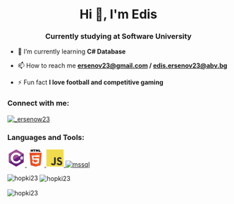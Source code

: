 <h1 align="center">Hi 👋, I'm Edis</h1>
<h3 align="center">Currently studying at Software University</h3>

- 🌱 I’m currently learning **C# Database**

- 📫 How to reach me **ersenov23@gmail.com  / edis.ersenov23@abv.bg**

- ⚡ Fun fact **I love football and competitive gaming**

<h3 align="left">Connect with me:</h3>
<p align="left">
<a href="https://instagram.com/_ersenow23" target="blank"><img align="center" src="https://raw.githubusercontent.com/rahuldkjain/github-profile-readme-generator/master/src/images/icons/Social/instagram.svg" alt="_ersenow23" height="30" width="40" /></a>
</p>

<h3 align="left">Languages and Tools:</h3>
<p align="left"> <a href="https://www.w3schools.com/cs/" target="_blank" rel="noreferrer"> <img src="https://raw.githubusercontent.com/devicons/devicon/master/icons/csharp/csharp-original.svg" alt="csharp" width="40" height="40"/> </a> <a href="https://www.w3.org/html/" target="_blank" rel="noreferrer"> <img src="https://raw.githubusercontent.com/devicons/devicon/master/icons/html5/html5-original-wordmark.svg" alt="html5" width="40" height="40"/> </a> <a href="https://developer.mozilla.org/en-US/docs/Web/JavaScript" target="_blank" rel="noreferrer"> <img src="https://raw.githubusercontent.com/devicons/devicon/master/icons/javascript/javascript-original.svg" alt="javascript" width="40" height="40"/> </a> <a href="https://www.microsoft.com/en-us/sql-server" target="_blank" rel="noreferrer"> <img src="https://www.svgrepo.com/show/303229/microsoft-sql-server-logo.svg" alt="mssql" width="40" height="40"/> </a> </p>

<p><img align="left" src="https://github-readme-stats.vercel.app/api/top-langs?username=hopki23&show_icons=true&locale=en&layout=compact" alt="hopki23" /></p>

<p>&nbsp;<img align="center" src="https://github-readme-stats.vercel.app/api?username=hopki23&show_icons=true&locale=en" alt="hopki23" /></p>

<p><img align="center" src="https://github-readme-streak-stats.herokuapp.com/?user=hopki23&" alt="hopki23" /></p>
